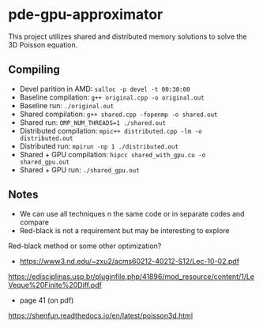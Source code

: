 # pde-gpu-approximator

This project utilizes shared and distributed memory solutions to solve the 3D Poisson equation.

## Compiling
- Devel parition in AMD: `salloc -p devel -t 00:30:00`
- Baseline compilation: `g++ original.cpp -o original.out`
- Baseline run: `./original.out`
- Shared compilation: `g++ shared.cpp -fopenmp -o shared.out`
- Shared run: `OMP_NUM_THREADS=1 ./shared.out`
- Distributed compilation: `mpic++ distributed.cpp -lm -o distributed.out`
- Distributed run: `mpirun -np 1 ./distributed.out`
- Shared + GPU compilation: `hipcc shared_with_gpu.cu -o shared_gpu.out`
- Shared + GPU run: `./shared_gpu.out`

## Notes
- We can use all techniques n the same code or in separate codes and compare
- Red-black is not a requirement but may be interesting to explore

Red-black method or some other optimization?
- https://www3.nd.edu/~zxu2/acms60212-40212-S12/Lec-10-02.pdf

https://edisciplinas.usp.br/pluginfile.php/41896/mod_resource/content/1/LeVeque%20Finite%20Diff.pdf
- page 41 (on pdf)

https://shenfun.readthedocs.io/en/latest/poisson3d.html